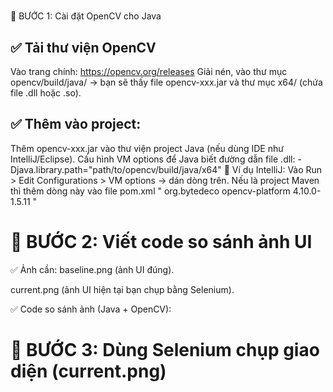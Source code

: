 #


🧰 BƯỚC 1: Cài đặt OpenCV cho Java  
## ✅ Tải thư viện OpenCV
Vào trang chính: https://opencv.org/releases
Giải nén, vào thư mục opencv/build/java/ → bạn sẽ thấy file opencv-xxx.jar và thư mục x64/ (chứa file .dll hoặc .so).
## ✅ Thêm vào project:
Thêm opencv-xxx.jar vào thư viện project Java (nếu dùng IDE như IntelliJ/Eclipse).
Cấu hình VM options để Java biết đường dẫn file .dll:
-Djava.library.path="path/to/opencv/build/java/x64"
📌 Ví dụ IntelliJ:
Vào Run > Edit Configurations > VM options → dán dòng trên.
Nếu là project Maven thì thêm dòng này vào file pom.xml
"<!-- https://mvnrepository.com/artifact/org.bytedeco/opencv-platform -->
<dependency>
    <groupId>org.bytedeco</groupId>
    <artifactId>opencv-platform</artifactId>
    <version>4.10.0-1.5.11</version>
</dependency>"


# 🧪 BƯỚC 2: Viết code so sánh ảnh UI
✅ Ảnh cần:
baseline.png (ảnh UI đúng).

current.png (ảnh UI hiện tại bạn chụp bằng Selenium).

✅ Code so sánh ảnh (Java + OpenCV):

# 📸 BƯỚC 3: Dùng Selenium chụp giao diện (current.png)


